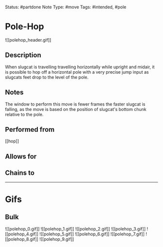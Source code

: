 Status: #partdone 
Note Type: #move
Tags: #intended, #pole 

# Pole-Hop
![[polehop_header.gif]]
## Description
When slugcat is travelling travelling horizontally while upright and midair, it is possible to hop off a horizontal pole with a very precise jump input as slugcats feet drop to the level of the pole.

## Notes
The window to perform this move is fewer frames the faster slugcat is falling, as the move is based on the position of slugcat's bottom chunk relative to the pole.

## Performed from
[[hop]]

## Allows for


## Chains to


___
# Gifs
## Bulk
![[polehop_0.gif]]
![[polehop_1.gif]]
![[polehop_2.gif]]
![[polehop_3.gif]]
![[polehop_4.gif]]
![[polehop_5.gif]]
![[polehop_6.gif]]
![[polehop_7.gif]]
![[polehop_8.gif]]
![[polehop_9.gif]]